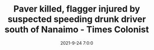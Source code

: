 ---
"title": "Paver killed, flagger injured by suspected speeding drunk driver south of Nanaimo - Times Colonist"
"date": "2021-9-24 7:0:0"
"feed_name": "GOOGLENEWSCONSTRUCTION"
"feed_website": "https://news.google.com/search?q=construction%2Bincident&hl=en-US&gl=US&ceid=US:en"
"feed_rss": "https://news.google.com/rss/search?q=construction%2Bincident&hl=en-US&gl=US&ceid=US:en"
"link": "https://www.timescolonist.com/news/local/paver-killed-flagger-injured-by-suspected-speeding-drunk-driver-south-of-nanaimo-1.24360159"
"source": "{'href': 'https://www.timescolonist.com', 'title': 'Times Colonist'}"
"file": "_posts/2021-1-1-c4b7b79b82408f79b2781752a609c7e109d27828.md"
"accident": "1"
"drilling": "0"
"dead": "0"
"injured": "1"
"arrested": "0"
"place": "nanaimo"
"where": "road site"
"causes": "crash"
"place_uri": "http://en.wikipedia.org/wiki/Nanaimo"
---